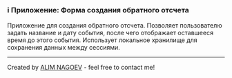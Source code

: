 ### ℹ️ Приложение: Форма создания обратного отсчета

Приложение для создания обратного отсчета.
Позволяет пользователю задать название и дату события, после чего
отображает оставшееся время до этого события. Использует локальное
хранилище для сохранения данных между сессиями.

-----
Created by [ALIM NAGOEV](https://github.com/nagoev-id) - feel free to contact me!


